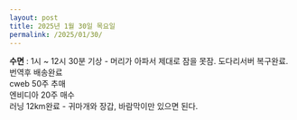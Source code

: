 ```yaml
---
layout: post
title: 2025년 1월 30일 목요일
permalink: /2025/01/30/
---
```

**수면** : 1시 ~ 12시 30분 기상 - 머리가 아파서 제대로 잠을 못잠.
도다리서버 복구완료. 번역후 배송완료<br/>
cweb 50주 추매<br/>
엔비디아 20주 매수<br/>
러닝 12km완료 - 귀마개와 장갑, 바람막이만 있으면 된다.